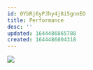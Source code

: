 ```yaml
---
id: 0YbRj6yPJhy4j8i5gnnEO
title: Performance
desc: ''
updated: 1644486865788
created: 1644486804318
---
```

![](/assets/images/2022-02-10-10-53-33.png)

